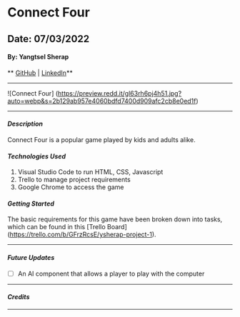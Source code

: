 # Connect Four
## Date: 07/03/2022
#### By: Yangtsel Sherap

** [GitHub](https://github.com/y-sherap) | [LinkedIn](https://www.linkedin.com/in/yangtsel-sherap-51605947/)**

***

![Connect Four] (https://preview.redd.it/gl63rh6pj4h51.jpg?auto=webp&s=2b129ab957e4060bdfd7400d909afc2cb8e0ed1f)

***

#### *Description*

Connect Four is a popular game played by kids and adults alike. 


#### *Technologies Used*
1. Visual Studio Code to run HTML, CSS, Javascript
2. Trello to manage project requirements 
3. Google Chrome to access the game 


#### *Getting Started*
The basic requirements for this game have been broken down into tasks, which can be found in this [Trello Board] (https://trello.com/b/GFrzRcsE/ysherap-project-1).  

***

#### *Future Updates*
- [ ] An AI component that allows a player to play with the computer


***

#### ***Credits***


***